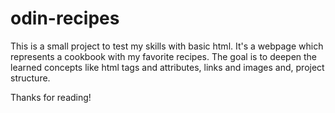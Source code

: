 # odin-recipes
This is a small project to test my skills with basic html.
It's a webpage which represents a cookbook with my favorite recipes.
The goal is to deepen the learned concepts like html tags and attributes, links and images and, project structure.

Thanks for reading!